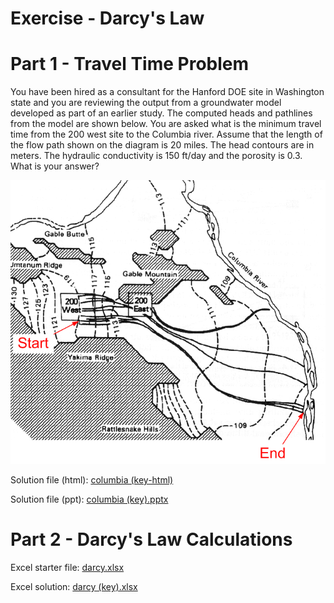 # Exercise - Darcy's Law

# Part 1 - Travel Time Problem

You have been hired as a consultant for 
the Hanford DOE site in Washington state 
and you are reviewing the output from a 
groundwater model developed as part of an 
earlier study. The computed heads and 
pathlines from the model are shown below. 
You are asked what is the minimum travel 
time from the 200 west site to the Columbia 
river. Assume that the length of the flow 
path shown on the diagram is 20 miles. The 
head contours are in meters. The hydraulic 
conductivity is 150 ft/day and the porosity 
is 0.3. What is your answer?

![columbia.gif](images/columbia.gif)

Solution file (html): [columbia (key-html)](https://ce547.groups.et.byu.net/syllabus/exercises/02.%20darcy/columbia%20(key).htm)

Solution file (ppt): [columbia (key).pptx](columbia%20%28key%29.pptx)

# Part 2 - Darcy's Law Calculations

Excel starter file: [darcy.xlsx](darcy.xlsx)

Excel solution: [darcy (key).xlsx](darcy%20%28key%29.xlsx)